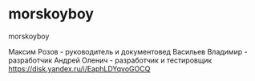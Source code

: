 # morskoyboy
morskoyboy

Максим Розов - руководитель и документовед
Васильев Владимир - разработчик
Андрей Оленич - разработчик и тестировщик
https://disk.yandex.ru/i/EaphLDYqvoGOCQ

